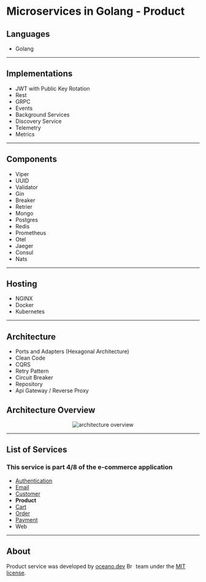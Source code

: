 # **Microservices in Golang - Product**

## Languages

- Golang

---

## Implementations

- JWT with Public Key Rotation
- Rest
- GRPC
- Events
- Background Services
- Discovery Service
- Telemetry
- Metrics  

---

## Components

- Viper
- UUID  
- Validator  
- Gin
- Breaker
- Retrier
- Mongo
- Postgres
- Redis
- Prometheus
- Otel
- Jaeger
- Consul
- Nats

---

## Hosting

- NGINX
- Docker
- Kubernetes

---

## Architecture

- Ports and Adapters (Hexagonal Architecture)
- Clean Code
- CQRS
- Retry Pattern
- Circuit Breaker
- Repository
- Api Gateway / Reverse Proxy

###

## Architecture Overview

<p align="center">
    <img alt="architecture overview" src="https://github.com/JohnSalazar/microservices-go-product/assets/16736914/32b42d21-0e9b-48ef-9f2b-51882c0bc886" />
</p>

---

## List of Services

### This service is part 4/8 of the e-commerce application

- [Authentication](https://github.com/JohnSalazar/microservices-go-authentication)
- [Email](https://github.com/JohnSalazar/microservices-go-email)
- [Customer](https://github.com/JohnSalazar/microservices-go-customer)
- **Product**
- [Cart](https://github.com/JohnSalazar/microservices-go-cart)
- [Order](https://github.com/JohnSalazar/microservices-go-order)
- [Payment](https://github.com/JohnSalazar/microservices-go-payment)
- Web

---

## About

Product service was developed by [oceano.dev](https://oceano.dev/) <img alt="Brasil" src="https://github.com/JohnSalazar/microservices-go-product/assets/16736914/d1190986-4e06-4d72-874d-4891c37648db" width="20" height="14" /> team under the [MIT license](LICENSE).
